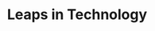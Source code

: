 ---
pid: FS151
title: Leaps in Technology
location_transcription: Port Richmond
zipcode: '19106'
outside_phl: 
neighborhood: Society Hill,Old City
age: '31'
age_range: 30-39
instagram: 
image_file_name: FS_151.jpg
proposal_transcription: |-
  Statue dedicated to great thinkers/innovators
  -Elon Musk
  -Nikcla Tesla
  -ETC
topic: Figure,Technology
topic_summary: 0, 0
type: Other No Form
keywords_other: 
credit: Ian N.
image_labels: 
twitter: 
facebook: 
permalink: "/monuments/fs151/"
layout: item-page
---